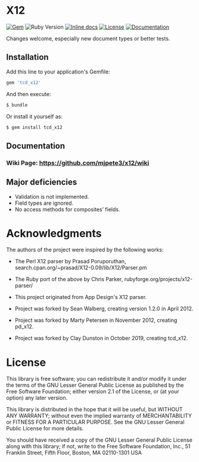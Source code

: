 # X12

[![Gem](https://img.shields.io/gem/v/tcd_x12)][gem]
![Ruby Version](https://img.shields.io/badge/Ruby->=1.9.1-red.svg)
[![Inline docs](http://inch-ci.org/github/tcd/x12.svg?branch=master)][inch-ci]
[![License](https://img.shields.io/github/license/tcd/x12)][license]
[![Documentation](http://img.shields.io/badge/docs-rubydoc.info-blue.svg)][docs]

[gem]: https://rubygems.org/gems/tcd_x12
[inch-ci]: http://inch-ci.org/github/tcd/x12
[license]: https://github.com/tcd/x12/blob/master/LICENSE
[docs]: https://www.rubydoc.info/gems/tcd_x12/1.6.3

Changes welcome, especially new document types or better tests.

## Installation

Add this line to your application's Gemfile:

```ruby
gem 'tcd_x12'
```

And then execute:

```sh
$ bundle
```

Or install it yourself as:

```sh
$ gem install tcd_x12
```

## Documentation

### Wiki Page: https://github.com/mjpete3/x12/wiki

## Major deficiencies

- Validation is not implemented.
- Field types are ignored.
- No access methods for composites’ fields.

# Acknowledgments

The authors of the project were inspired by the following works:

- The Perl X12 parser by Prasad Poruporuthan, search.cpan.org/~prasad/X12-0.09/lib/X12/Parser.pm
- The Ruby port of the above by Chris Parker, rubyforge.org/projects/x12-parser/
- This project originated from App Design's X12 parser.

- Project was forked by Sean Walberg, creating version 1.2.0 in April 2012.
- Project was forked by Marty Petersen in November 2012, creating pd_x12.
- Project was forked by Clay Dunston in October 2019, creating tcd_x12.

# License

This library is free software; you can redistribute it and/or
modify it under the terms of the GNU Lesser General Public
License as published by the Free Software Foundation; either
version 2.1 of the License, or (at your option) any later version.

This library is distributed in the hope that it will be useful,
but WITHOUT ANY WARRANTY; without even the implied warranty of
MERCHANTABILITY or FITNESS FOR A PARTICULAR PURPOSE.  See the GNU
Lesser General Public License for more details.

You should have received a copy of the GNU Lesser General Public
License along with this library; if not, write to the Free Software
Foundation, Inc., 51 Franklin Street, Fifth Floor, Boston, MA  02110-1301  USA